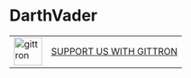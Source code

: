 # DarthVader
<table border="0"><tr>  <td><a href="https://gittron.me/bots/0xa7b2135a9a3dbcb5e1878b61cb456dad"><img src="https://s3.amazonaws.com/od-flat-svg/0xa7b2135a9a3dbcb5e1878b61cb456dad.png" alt="gittron" width="50"/></a></td><td><a href="https://gittron.me/bots/0xa7b2135a9a3dbcb5e1878b61cb456dad">SUPPORT US WITH GITTRON</a></td></tr></table>
